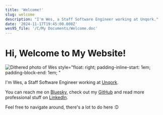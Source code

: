 ```yaml
---
title: 'Welcome!'
slug: welcome
description: "I'm Wes, a Staff Software Engineer working at Unqork."
date: '2024-11-17T19:45:00.000Z'
wes95_file: '/C/My Documents/Welcome.doc'
---
```


# Hi, Welcome to My Website!

![Dithered photo of Wes style="float: right; padding-inline-start: 1em; padding-block-end: 1em; "](/C/My_Documents/Photo.png)

I'm Wes, a Staff Software Engineer working at [Unqork](https://www.unqork.com/).

You can reach me on [Bluesky](https://bsky.app/profile/wes.dev), check out my
[GitHub](https://github.com/WesSouza) and read more professional stuff on
[LinkedIn](https://www.linkedin.com/in/wessouza/).

Feel free to navigate around, there's a lot to do here :D
